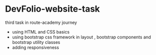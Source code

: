 # DevFolio-website-task

third task in route-academy journey

- using HTML and CSS basics
- using bootstrap css framework in layout , bootstrap components and bootstrap utility classes
- adding responsiveness
